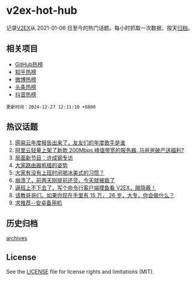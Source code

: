 # v2ex-hot-hub

 记录[V2EX](https://www.v2ex.com/)从 2021-01-06 日至今的热门话题。每小时抓取一次数据，按天[归档](archives)。
 
 ## 相关项目

- [GitHub热榜](https://github.com/snaildev/github-hot-hub)
- [知乎热榜](https://github.com/snaildev/zhihu-hot-hub)
- [微博热榜](https://github.com/snaildev/weibo-hot-hub)
- [头条热榜](https://github.com/snaildev/toutiao-hot-hub)
- [抖音热榜](https://github.com/snaildev/douyin-hot-hub)


 `更新时间：2024-12-27 12:11:10 +0800`

## 热议话题

1. [网易云年度报告出来了，友友们的年度歌手是谁](https://www.v2ex.com/t/1100594)
1. [阿里云轻量上架了新款 200Mbps 峰值带宽的服务器, 马爸爸破产送福利?](https://www.v2ex.com/t/1100427)
1. [局面新节目：许成钢专访](https://www.v2ex.com/t/1100583)
1. [大家路由器帆樯的姿势](https://www.v2ex.com/t/1100587)
1. [大家有没有上班时间喝冰美式的习惯？](https://www.v2ex.com/t/1100443)
1. [崩溃了，前两天刚提前还贷，今天就被裁了](https://www.v2ex.com/t/1100584)
1. [逼班上不下去了，写个命令行客户端摸鱼看 V2EX，贼隐蔽！](https://www.v2ex.com/t/1100459)
1. [请教哥哥们，如果你现在手里有 15 万， 26 岁，大专，你会做什么？](https://www.v2ex.com/t/1100524)
1. [求推荐--安卓备用机](https://www.v2ex.com/t/1100601)

## 历史归档

[archives](archives)

## License

See the [LICENSE](LICENSE) file for license rights and limitations (MIT).
